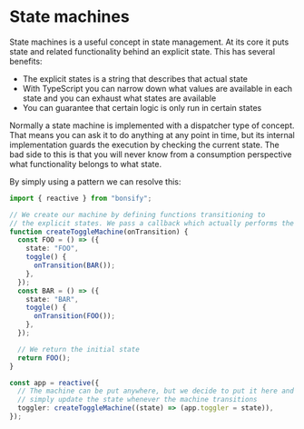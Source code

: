 # State machines

State machines is a useful concept in state management. At its core it puts state and related functionality behind an explicit state. This has several benefits:

- The explicit states is a string that describes that actual state
- With TypeScript you can narrow down what values are available in each state and you can exhaust what states are available
- You can guarantee that certain logic is only run in certain states

Normally a state machine is implemented with a dispatcher type of concept. That means you can ask it to do anything at any point in time, but its internal implementation guards the execution by checking the current state. The bad side to this is that you will never know from a consumption perspective what functionality belongs to what state.

By simply using a pattern we can resolve this:

```ts
import { reactive } from "bonsify";

// We create our machine by defining functions transitioning to
// the explicit states. We pass a callback which actually performs the transition
function createToggleMachine(onTransition) {
  const FOO = () => ({
    state: "FOO",
    toggle() {
      onTransition(BAR());
    },
  });
  const BAR = () => ({
    state: "BAR",
    toggle() {
      onTransition(FOO());
    },
  });

  // We return the initial state
  return FOO();
}

const app = reactive({
  // The machine can be put anywhere, but we decide to put it here and
  // simply update the state whenever the machine transitions
  toggler: createToggleMachine((state) => (app.toggler = state)),
});
```
